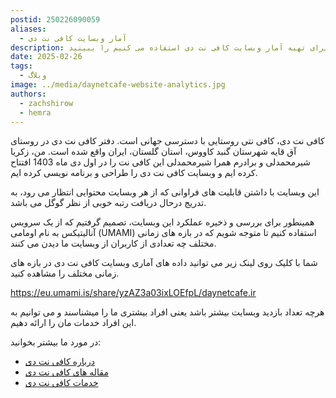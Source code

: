 ```yaml
---
postid: 250226090059
aliases:
  - آمار وبسایت کافی نت دی
description: در این مقاله، سیستمی که از آن برای تهیه آمار وبسایت کافی نت دی استفاده می کنیم را ببینید.
date: 2025-02-26
tags:
  - وبلاگ
image: ../media/daynetcafe-website-analytics.jpg
authors:
  - zachshirow
  - hemra
---
```

کافی نت دی، کافی نتی روستایی با دسترسی جهانی است. دفتر کافی نت دی در روستای آق قایه شهرستان گنبد کاووس، استان گلستان، ایران واقع شده است. من، زکریا شیرمحمدلی و برادرم همرا شیرمحمدلی این کافی نت را در اول دی ماه 1403 افتتاح کرده ایم و وبسایت کافی نت دی را طراحی و برنامه نویسی کرده ایم. 

این وبسایت با داشتن قابلیت های فراوانی که از هر وبسایت محتوایی انتظار می رود، به تدریج درحال دریافت رتبه خوبی از نظر گوگل می باشد. 

همینطور برای بررسی و ذخیره عملکرد این وبسایت، تصمیم گرفتیم که از یک سرویس آنالیتیکس به نام اومامی (UMAMI) استفاده کنیم تا متوجه شویم که در بازه های زمانی مختلف چه تعدادی از کاربران از وبسایت ما دیدن می کنند. 

شما با کلیک روی لینک زیر می توانید داده های آماری وبسایت کافی نت دی در بازه های زمانی مختلف را مشاهده کنید. 

https://eu.umami.is/share/yzAZ3a03ixLOEfpL/daynetcafe.ir

هرچه تعداد بازدید وبسایت بیشتر باشد یعنی افراد بیشتری ما را میشناسند و می توانیم به این افراد خدمات مان را ارائه دهیم.

در مورد ما بیشتر بخوانید: 

- [درباره کافی نت دی](about)
- [مقاله های کافی نت دی](/blog)
- [خدمات کافی نت دی](/services)